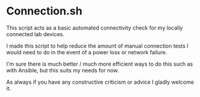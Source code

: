# Connection.sh

This script acts as a basic automated connectivity check for my locally connected lab devices.

I made this script to help reduce the amount of manual connection tests I would need to do in the event of a power loss or network failure.

I'm sure there is much better / much more efficient ways to do this such as with Ansible, but this suits my needs for now.

As always if you have any constructive criticism or advice I gladly welcome it.
